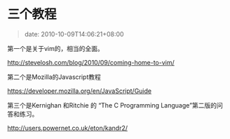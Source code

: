 # 三个教程
>date: 2010-10-09T14:06:21+08:00


第一个是关于vim的，相当的全面。


<http://stevelosh.com/blog/2010/09/coming-home-to-vim/>


第二个是Mozilla的Javascript教程


<https://developer.mozilla.org/en/JavaScript/Guide>


第三个是Kernighan 和Ritchie 的 “The C Programming Language”第二版的问答和练习。


<http://users.powernet.co.uk/eton/kandr2/>


